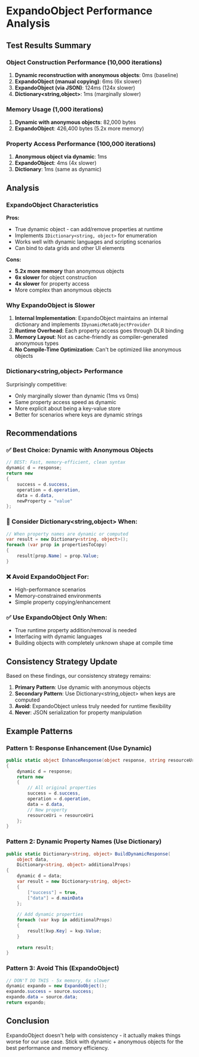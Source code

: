 # ExpandoObject Performance Analysis

## Test Results Summary

### Object Construction Performance (10,000 iterations)
1. **Dynamic reconstruction with anonymous objects**: 0ms (baseline)
2. **ExpandoObject (manual copying)**: 6ms (6x slower)
3. **ExpandoObject (via JSON)**: 124ms (124x slower)
4. **Dictionary<string,object>**: 1ms (marginally slower)

### Memory Usage (1,000 iterations)
1. **Dynamic with anonymous objects**: 82,000 bytes
2. **ExpandoObject**: 426,400 bytes (5.2x more memory)

### Property Access Performance (100,000 iterations)
1. **Anonymous object via dynamic**: 1ms
2. **ExpandoObject**: 4ms (4x slower)
3. **Dictionary**: 1ms (same as dynamic)

## Analysis

### ExpandoObject Characteristics

**Pros:**
- True dynamic object - can add/remove properties at runtime
- Implements `IDictionary<string, object>` for enumeration
- Works well with dynamic languages and scripting scenarios
- Can bind to data grids and other UI elements

**Cons:**
- **5.2x more memory** than anonymous objects
- **6x slower** for object construction
- **4x slower** for property access
- More complex than anonymous objects

### Why ExpandoObject is Slower

1. **Internal Implementation**: ExpandoObject maintains an internal dictionary and implements `IDynamicMetaObjectProvider`
2. **Runtime Overhead**: Each property access goes through DLR binding
3. **Memory Layout**: Not as cache-friendly as compiler-generated anonymous types
4. **No Compile-Time Optimization**: Can't be optimized like anonymous objects

### Dictionary<string,object> Performance

Surprisingly competitive:
- Only marginally slower than dynamic (1ms vs 0ms)
- Same property access speed as dynamic
- More explicit about being a key-value store
- Better for scenarios where keys are dynamic strings

## Recommendations

### ✅ Best Choice: Dynamic with Anonymous Objects

```csharp
// BEST: Fast, memory-efficient, clean syntax
dynamic d = response;
return new
{
    success = d.success,
    operation = d.operation,
    data = d.data,
    newProperty = "value"
};
```

### 🤔 Consider Dictionary<string,object> When:

```csharp
// When property names are dynamic or computed
var result = new Dictionary<string, object>();
foreach (var prop in propertiesToCopy)
{
    result[prop.Name] = prop.Value;
}
```

### ❌ Avoid ExpandoObject For:
- High-performance scenarios
- Memory-constrained environments
- Simple property copying/enhancement

### ✅ Use ExpandoObject Only When:
- True runtime property addition/removal is needed
- Interfacing with dynamic languages
- Building objects with completely unknown shape at compile time

## Consistency Strategy Update

Based on these findings, our consistency strategy remains:

1. **Primary Pattern**: Use dynamic with anonymous objects
2. **Secondary Pattern**: Use Dictionary<string,object> when keys are computed
3. **Avoid**: ExpandoObject unless truly needed for runtime flexibility
4. **Never**: JSON serialization for property manipulation

## Example Patterns

### Pattern 1: Response Enhancement (Use Dynamic)
```csharp
public static object EnhanceResponse(object response, string resourceUri)
{
    dynamic d = response;
    return new
    {
        // All original properties
        success = d.success,
        operation = d.operation,
        data = d.data,
        // New property
        resourceUri = resourceUri
    };
}
```

### Pattern 2: Dynamic Property Names (Use Dictionary)
```csharp
public static Dictionary<string, object> BuildDynamicResponse(
    object data, 
    Dictionary<string, object> additionalProps)
{
    dynamic d = data;
    var result = new Dictionary<string, object>
    {
        ["success"] = true,
        ["data"] = d.mainData
    };
    
    // Add dynamic properties
    foreach (var kvp in additionalProps)
    {
        result[kvp.Key] = kvp.Value;
    }
    
    return result;
}
```

### Pattern 3: Avoid This (ExpandoObject)
```csharp
// DON'T DO THIS - 5x memory, 6x slower
dynamic expando = new ExpandoObject();
expando.success = source.success;
expando.data = source.data;
return expando;
```

## Conclusion

ExpandoObject doesn't help with consistency - it actually makes things worse for our use case. Stick with dynamic + anonymous objects for the best performance and memory efficiency.